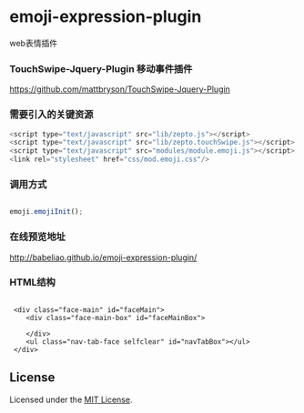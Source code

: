 # emoji-expression-plugin

web表情插件

### TouchSwipe-Jquery-Plugin 移动事件插件
https://github.com/mattbryson/TouchSwipe-Jquery-Plugin 

### 需要引入的关键资源

```Javascript
<script type="text/javascript" src="lib/zepto.js"></script>
<script type="text/javascript" src="lib/zepto.touchSwipe.js"></script>
<script type="text/javascript" src="modules/module.emoji.js"></script>
<link rel="stylesheet" href="css/mod.emoji.css"/>
```
 
### 调用方式

```Javascript

emoji.emojiInit();

```
### 在线预览地址
http://babeliao.github.io/emoji-expression-plugin/

### HTML结构

```Text

 <div class="face-main" id="faceMain">
    <div class="face-main-box" id="faceMainBox">
       
    </div>
    <ul class="nav-tab-face selfclear" id="navTabBox"></ul>
 </div>
```

## License

Licensed under the [MIT License](http://opensource.org/licenses/MIT).
